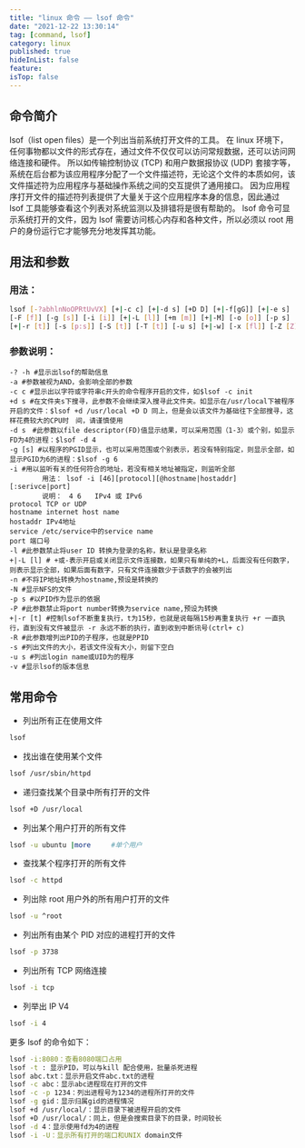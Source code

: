 ```yaml
---
title: "linux 命令 —— lsof 命令"
date: "2021-12-22 13:30:14"
tag: [command, lsof]
category: linux
published: true
hideInList: false
feature:
isTop: false
---
```


## 命令简介

lsof（list open files）是一个列出当前系统打开文件的工具。
在 linux 环境下，任何事物都以文件的形式存在，通过文件不仅仅可以访问常规数据，还可以访问网络连接和硬件。
所以如传输控制协议 (TCP) 和用户数据报协议 (UDP) 套接字等，系统在后台都为该应用程序分配了一个文件描述符，无论这个文件的本质如何，该文件描述符为应用程序与基础操作系统之间的交互提供了通用接口。
因为应用程序打开文件的描述符列表提供了大量关于这个应用程序本身的信息，因此通过 lsof 工具能够查看这个列表对系统监测以及排错将是很有帮助的。
lsof 命令可显示系统打开的文件，因为 lsof 需要访问核心内存和各种文件，所以必须以 root 用户的身份运行它才能够充分地发挥其功能。

## 用法和参数

### 用法：

```bash
lsof [-?abhlnNoOPRtUvVX] [+|-c c] [+|-d s] [+D D] [+|-f[gG]] [+|-e s]
[-F [f]] [-g [s]] [-i [i]] [+|-L [l]] [+m [m]] [+|-M] [-o [o]] [-p s]
[+|-r [t]] [-s [p:s]] [-S [t]] [-T [t]] [-u s] [+|-w] [-x [fl]] [-Z [Z]] [--] [names]
```

### 参数说明：

    -? -h #显示出lsof的帮助信息
    -a #参数被视为AND，会影响全部的参数
    -c c #显示出以字符或字符串c开头的命令程序开启的文件，如$lsof -c init
    +d s #在文件夹s下搜寻，此参数不会继续深入搜寻此文件夹。如显示在/usr/local下被程序开启的文件：$lsof +d /usr/local +D D 同上，但是会以该文件为基础往下全部搜寻，这样花费较大的CPU时　间，请谨慎使用
    -d s　#此参数以file descriptor(FD)值显示结果，可以采用范围（1-3）或个别，如显示FD为4的进程：$lsof -d 4
    -g [s] #以程序的PGID显示，也可以采用范围或个别表示，若没有特别指定，则显示全部，如显示PGID为6的进程：$lsof -g 6
    -i #用以监听有关的任何符合的地址，若没有相关地址被指定，则监听全部
            用法： lsof -i [46][protocol][@hostname|hostaddr][:serivce|port]
            说明：　4 6　　IPv4 或 IPv6
    protocol TCP or UDP
    hostname internet host name
    hostaddr IPv4地址
    service /etc/service中的service name
    port 端口号
    -l #此参数禁止将user ID 转换为登录的名称，默认是登录名称
    +|-L [l] # +或-表示开启或关闭显示文件连接数，如果只有单纯的+L，后面没有任何数字，则表示显示全部，如果后面有数字，只有文件连接数少于该数字的会被列出
    -n #不将IP地址转换为hostname,预设是转换的
    -N #显示NFS的文件
    -p s #以PID作为显示的依据
    -P #此参数禁止将port number转换为service name,预设为转换
    +|-r [t] #控制lsof不断重复执行，t为15秒，也就是说每隔15秒再重复执行 +r 一直执行，直到没有文件被显示 -r 永远不断的执行，直到收到中断讯号(ctrl+ c)
    -R #此参数增列出PID的子程序，也就是PPID
    -s #列出文件的大小，若该文件没有大小，则留下空白
    -u s #列出login name或UID为的程序
    -v #显示lsof的版本信息

## 常用命令

- 列出所有正在使用文件

```bash
lsof
```

- 找出谁在使用某个文件

```bash
lsof /usr/sbin/httpd
```

- 递归查找某个目录中所有打开的文件

```bash
lsof +D /usr/local
```

- 列出某个用户打开的所有文件

```bash
lsof -u ubuntu |more     #单个用户
```

- 查找某个程序打开的所有文件

```bash
lsof -c httpd
```

- 列出除 root 用户外的所有用户打开的文件

```bash
lsof -u ^root
```

- 列出所有由某个 PID 对应的进程打开的文件

```bash
lsof -p 3738
```

- 列出所有 TCP 网络连接

```bash
lsof -i tcp
```

- 列举出 IP V4

```bash
lsof -i 4
```

更多 lsof 的命令如下：

```bash
lsof -i:8080：查看8080端口占用
lsof -t : 显示PID，可以与kill 配合使用，批量杀死进程
lsof abc.txt：显示开启文件abc.txt的进程
lsof -c abc：显示abc进程现在打开的文件
lsof -c -p 1234：列出进程号为1234的进程所打开的文件
lsof -g gid：显示归属gid的进程情况
lsof +d /usr/local/：显示目录下被进程开启的文件
lsof +D /usr/local/：同上，但是会搜索目录下的目录，时间较长
lsof -d 4：显示使用fd为4的进程
lsof -i -U：显示所有打开的端口和UNIX domain文件
```

